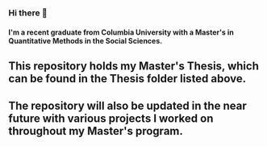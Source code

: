 ### Hi there 👋

#### I'm a recent graduate from Columbia University with a Master's in Quantitative Methods in the Social Sciences.

## This repository holds my Master's Thesis, which can be found in the Thesis folder listed above.

## The repository will also be updated in the near future with various projects I worked on throughout my Master's program.



<!--
**alishagurnani/AlishaGurnani** is a ✨ _special_ ✨ repository because its `README.md` (this file) appears on your GitHub profile.

Here are some ideas to get you started:

- 🔭 I’m currently working on ...
- 🌱 I’m currently learning ...
- 👯 I’m looking to collaborate on ...
- 🤔 I’m looking for help with ...
- 💬 Ask me about ...
- 📫 How to reach me: ...
- 😄 Pronouns: ...
- ⚡ Fun fact: ...
-->
